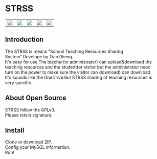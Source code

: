 <h1>STRSS</h1>
<table>
<tr>
<td>
<img src="https://img.shields.io/badge/license-GPLv3-blue.svg" />
</td>
<td>
<img src="https://img.shields.io/badge/Developer-TianZiheng-green.svg" />
</td>
<td>
<img src="https://img.shields.io/badge/CSS-Materialize-pink.svg" />
</td>
<td>
<img src="https://img.shields.io/badge/Statu-Developing-lightgrey.svg">
</td>
<td>
<img src="https://img.shields.io/badge/Version-Dev 0.1.0-yellow.svg">
</td>
</tr>
</table>
<h2>Introduction</h2>
The STRSS is means "School Teaching Resources Sharing System".Develope by TianZiheng.
<br />
It's easy for use.The teacher(or administrator) can upload&download the teaching resources and the student(or visitor but the administrator need turn on the power to make sure the visitor can download) can download.
<br />
It's sounds like the OneDrive.But STRSS sharing of teaching resources is very specific.

<h2>About Open Source</h2>
STRSS follow the GPLv3.
<br />
Please retain signature.

<h2>Install</h2>
Clone or download ZIP.
<br />
Config your MySQL information.
<br />
Run!